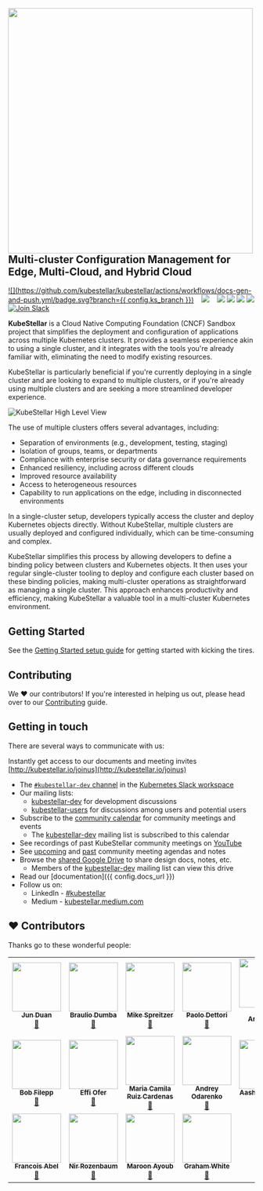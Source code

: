 <!--readme-for-root-start-->

<img alt="" width="500px" align="left" src="../KubeStellar-with-Logo.png" />

<br/>
<br/>
<br/>
<br/>

## Multi-cluster Configuration Management for Edge, Multi-Cloud, and Hybrid Cloud

[![](https://github.com/kubestellar/kubestellar/actions/workflows/docs-gen-and-push.yml/badge.svg?branch={{ config.ks_branch }})](https://github.com/kubestellar/kubestellar/actions/workflows/docs-gen-and-push.yml)&nbsp;&nbsp;&nbsp;
[![](https://img.shields.io/badge/first--timers--only-friendly-blue.svg?style=flat-square)](https://www.firsttimersonly.com/)&nbsp;&nbsp;&nbsp;
[![](https://github.com/kubestellar/kubestellar/actions/workflows/broken-links-crawler.yml/badge.svg)](https://github.com/kubestellar/kubestellar/actions/workflows/broken-links-crawler.yml)
[![](https://www.bestpractices.dev/projects/8266/badge)](https://www.bestpractices.dev/projects/8266)
[![](https://img.shields.io/endpoint?url=https://artifacthub.io/badge/repository/kubestellar)](https://artifacthub.io/packages/search?repo=kubestellar)
[![](https://api.scorecard.dev/projects/github.com/kubestellar/kubestellar/badge)](https://scorecard.dev/viewer/?uri=github.com/kubestellar/kubestellar)
<a href="https://kubernetes.slack.com/archives/C058SUSL5AA"> 
    <img alt="Join Slack" src="https://img.shields.io/badge/KubeStellar-Join%20Slack-blue?logo=slack">
  </a>

**KubeStellar** is a Cloud Native Computing Foundation (CNCF) Sandbox project that simplifies the deployment and configuration of applications across multiple Kubernetes clusters. It provides a seamless experience akin to using a single cluster, and it integrates with the tools you're already familiar with, eliminating the need to modify existing resources.

KubeStellar is particularly beneficial if you're currently deploying in a single cluster and are looking to expand to multiple clusters, or if you're already using multiple clusters and are seeking a more streamlined developer experience.


![KubeStellar High Level View](./images/kubestellar-high-level.png)


The use of multiple clusters offers several advantages, including:

- Separation of environments (e.g., development, testing, staging)
- Isolation of groups, teams, or departments
- Compliance with enterprise security or data governance requirements
- Enhanced resiliency, including across different clouds
- Improved resource availability
- Access to heterogeneous resources
- Capability to run applications on the edge, including in disconnected environments

In a single-cluster setup, developers typically access the cluster and deploy Kubernetes objects directly. Without KubeStellar, multiple clusters are usually deployed and configured individually, which can be time-consuming and complex.

KubeStellar simplifies this process by allowing developers to define a binding policy between clusters and Kubernetes objects. It then uses your regular single-cluster tooling to deploy and configure each cluster based on these binding policies, making multi-cluster operations as straightforward as managing a single cluster. This approach enhances productivity and efficiency, making KubeStellar a valuable tool in a multi-cluster Kubernetes environment.

## Getting Started

See the [Getting Started setup guide](direct/get-started.md) for getting started with kicking the tires.

## Contributing

We ❤️ our contributors! If you're interested in helping us out, please head over to our [Contributing](Contribution%20guidelines/CONTRIBUTING.md) guide.

## Getting in touch

There are several ways to communicate with us:

Instantly get access to our documents and meeting invites [http://kubestellar.io/joinus](http://kubestellar.io/joinus)

- The [`#kubestellar-dev` channel](https://kubernetes.slack.com/archives/C058SUSL5AA) in the [Kubernetes Slack workspace](https://slack.k8s.io)
- Our mailing lists:
    - [kubestellar-dev](https://groups.google.com/g/kubestellar-dev) for development discussions
    - [kubestellar-users](https://groups.google.com/g/kubestellar-users) for discussions among users and potential users
- Subscribe to the [community calendar](https://calendar.google.com/calendar/event?action=TEMPLATE&tmeid=MWM4a2loZDZrOWwzZWQzZ29xanZwa3NuMWdfMjAyMzA1MThUMTQwMDAwWiBiM2Q2NWM5MmJlZDdhOTg4NGVmN2ZlOWUzZjZjOGZlZDE2ZjZmYjJmODExZjU3NTBmNTQ3NTY3YTVkZDU4ZmVkQGc&tmsrc=b3d65c92bed7a9884ef7fe9e3f6c8fed16f6fb2f811f5750f547567a5dd58fed%40group.calendar.google.com&scp=ALL) for community meetings and events
    - The [kubestellar-dev](https://groups.google.com/g/kubestellar-dev) mailing list is subscribed to this calendar
- See recordings of past KubeStellar community meetings on [YouTube](https://www.youtube.com/@kubestellar)
- See [upcoming](https://github.com/kubestellar/kubestellar/issues?q=is%3Aissue+is%3Aopen+label%3Acommunity-meeting) and [past](https://github.com/kubestellar/kubestellar/issues?q=is%3Aissue+is%3Aclosed+label%3Acommunity-meeting) community meeting agendas and notes
- Browse the [shared Google Drive](https://drive.google.com/drive/folders/1p68MwkX0sYdTvtup0DcnAEsnXElobFLS?usp=sharing) to share design docs, notes, etc.
    - Members of the [kubestellar-dev](https://groups.google.com/g/kubestellar-dev) mailing list can view this drive
- Read our [documentation]({{ config.docs_url }})
- Follow us on:
   - LinkedIn - [#kubestellar](https://www.linkedin.com/feed/hashtag/?keywords=kubestellar)
   - Medium - [kubestellar.medium.com](https://medium.com/@kubestellar/list/predefined:e785a0675051:READING_LIST)
   
   
## ❤️ Contributors

Thanks go to these wonderful people:

<!-- ALL-CONTRIBUTORS-LIST:START - Do not remove or modify this section -->
<!-- prettier-ignore-start -->
<!-- markdownlint-disable -->
<table>
  <tr>
    <td align="center"><a href="https://github.com/waltforme"><img src="https://avatars.githubusercontent.com/u/8633434?v=4" width="100px;" alt=""/><br /><sub><b>Jun Duan</b></sub></a><br /><a href="https://github.com/kubestellar/kubestellar/issues?q=assignee%3Awaltforme+" title="Contributed PRs">👀</a></td>
    <td align="center"><a href="https://github.com/dumb0002"><img src="https://avatars.githubusercontent.com/u/25727844?v=4" width="100px;" alt=""/><br /><sub><b>Braulio Dumba</b></sub></a><br /><a href="https://github.com/kubestellar/kubestellar/issues?q=assignee%3Adumb0002+" title="Contributed PRs">👀</a></td>
    <td align="center"><a href="https://github.com/MikeSpreitzer"><img src="https://avatars.githubusercontent.com/u/14296719?v=4" width="100px;" alt=""/><br /><sub><b>Mike Spreitzer</b></sub></a><br /><a href="https://github.com/kubestellar/kubestellar/pulls?q=is%3Apr+reviewed-by%3AMikeSpreitzer" title="Reviewed Pull Requests">👀</a></td>
    <td align="center"><a href="https://github.com/pdettori"><img src="https://avatars.githubusercontent.com/u/6678093?v=4" width="100px;" alt=""/><br /><sub><b>Paolo Dettori</b></sub></a><br /><a href=https://github.com/kubestellar/kubestellar/issues?q=assignee%3Apdettori+" title="Contributed PRs">👀</a></td>
    <td align="center"><a href="https://github.com/clubanderson"><img src="https://avatars.githubusercontent.com/u/407614?v=4" width="100px;" alt=""/><br /><sub><b>Andy Anderson</b></sub></a><br /><a href="https://github.com/kubestellar/kubestellar/pulls?q=is%3Apr+reviewed-by%3Aclubanderson" title="Reviewed Pull Requests">👀</a></td>
    <td align="center"><a href="https://github.com/francostellari"><img src="https://avatars.githubusercontent.com/u/50019234?v=4" width="100px;" alt=""/><br /><sub><b>Franco Stellari</b></sub></a><br /><a href="https://github.com/kubestellar/kubestellar/issues?q=assignee%3Afrancostellari+" title="Contributed PRs">👀</a></td>
    <td align="center"><a href="https://github.com/ezrasilvera"><img src="https://avatars.githubusercontent.com/u/13567561?v=4" width="100px;" alt=""/><br /><sub><b>Ezra Silvera</b></sub></a><br /><a href="https://github.com/kubestellar/kubestellar/pulls?q=is%3Apr+reviewed-by%3Aezrasilvera" title="Reviewed Pull Requests">👀</a></td>
  </tr>
  <tr>
    <td align="center"><a href="https://github.com/fileppb"><img src="https://avatars.githubusercontent.com/u/124100147?v=4" width="100px;" alt=""/><br /><sub><b>Bob Filepp</b></sub></a><br /><a href="https://github.com/kubestellar/kubestellar/issues?q=assignee%3Afileppb+" title="Contributed PRs">👀</a></td>
    <td align="center"><a href="https://github.com/effi-ofer"><img src="https://avatars.githubusercontent.com/u/18140413?v=4" width="100px;" alt=""/><br /><sub><b>Effi Ofer</b></sub></a><br /><a href="https://github.com/kubestellar/kubestellar/issues?q=assignee%3Aeffi-ofer+" title="Contributed PRs">👀</a></td>
    <td align="center"><a href="https://github.com/mra-ruiz"><img src="https://avatars.githubusercontent.com/u/16118462?v=4" width="100px;" alt=""/><br /><sub><b>Maria Camila Ruiz Cardenas</b></sub></a><br /><a href="https://github.com/kubestellar/kubestellar/issues?q=assignee%3Amra-ruiz+" title="Contributed PRs">👀</a></td>
    <td align="center"><a href="https://github.com/andreyod"><img src="https://avatars.githubusercontent.com/u/16204273?v=4" width="100px;" alt=""/><br /><sub><b>Andrey Odarenko</b></sub></a><br /><a href="https://github.com/kubestellar/kubestellar/issues?q=assignee%3Aandreyod+" title="Contributed PRs">👀</a></td>
    <td align="center"><a href="https://github.com/amanroa"><img src="https://avatars.githubusercontent.com/u/26678552?v=4" width="100px;" alt=""/><br /><sub><b>Aashni Manroa</b></sub></a><br /><a href="https://github.com/kubestellar/kubestellar/issues?q=assignee%3Aamanroa+" title="Contributed PRs">👀</a></td>
    <td align="center"><a href="https://github.com/KPRoche"><img src="https://avatars.githubusercontent.com/u/25445603?v=4" width="100px;" alt=""/><br /><sub><b>Kevin Roche</b></sub></a><br /><a href="https://github.com/kubestellar/kubestellar/issues?q=assignee%3AKPRoche+" title="Contributed PRs">👀</a></td>
    <td align="center"><a href="https://github.com/namasl"><img src="https://avatars.githubusercontent.com/u/144150872?v=4" width="100px;" alt=""/><br /><sub><b>Nick Masluk</b></sub></a><br /><a href="https://github.com/kubestellar/kubestellar/issues?q=assignee%3Anamasl+" title="Contributed PRs">👀</a></td>
  </tr>
  <tr>
     <td align="center"><a href="https://github.com/fab7"><img src="https://avatars.githubusercontent.com/u/15231306?v=4" width="100px;" alt=""/><br /><sub><b>Francois Abel</b></sub></a><br /><a href="https://github.com/kubestellar/kubestellar/issues?q=assignee%3Afab7+" title="Contributed PRs">👀</a></td>
    <td align="center"><a href="https://github.com/nirrozenbaum"><img src="https://avatars.githubusercontent.com/u/19717747?v=4" width="100px;" alt=""/><br /><sub><b>Nir Rozenbaum</b></sub></a><br /><a href="https://github.com/kubestellar/kubestellar/issues?q=assignee%3Anirrozenbaum+" title="Contributed PRs">👀</a></td>
    <td align="center"><a href="https://github.com/vMaroon"><img src="https://avatars.githubusercontent.com/u/73340153?v=4" width="100px;" alt=""/><br /><sub><b>Maroon Ayoub</b></sub></a><br /><a href="https://github.com/kubestellar/kubestellar/issues?q=assignee%3AvMaroon+" title="Contributed PRs">👀</a></td>
    <td align="center"><a href="https://github.com/grahamwhiteuk"><img src="https://avatars.githubusercontent.com/u/1632332?v=4" width="100px;" alt=""/><br /><sub><b>Graham White</b></sub></a><br /><a href="https://github.com/kubestellar/kubestellar/pulls?q=is%3Apr+author%3A%40me+" title="Contributed PRs">👀</a></td>
  </tr>
</table>

<!-- markdownlint-restore -->
<!-- prettier-ignore-end -->

<!-- ALL-CONTRIBUTORS-LIST:END -->
<!--readme-for-root-end-->
